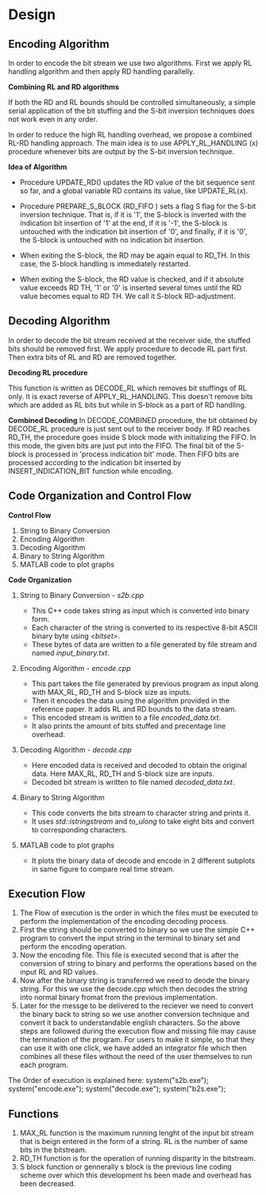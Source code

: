 # Design

## Encoding Algorithm

In order to encode the bit stream we use two algorithms. First we apply RL handling algorithm and then apply RD handling parallelly.

**Combining RL and RD algorithms**

If both the RD and RL bounds should be controlled simultaneously, a simple serial application of the bit stuffing and the S-bit inversion techniques does not work even in any order.

In order to reduce the high RL handling overhead, we propose a combined RL-RD handling approach. The main idea is to use APPLY_RL_HANDLING (x) procedure whenever bits are output by the S-bit inversion technique.

**Idea of Algorithm**
* Procedure UPDATE_RD() updates the RD value of the bit sequence sent so far, and a global variable RD contains its value, like UPDATE_RL(x).

* Procedure PREPARE_S_BLOCK (RD_FIFO ) sets a flag S flag for the S-bit inversion technique. That is, if it is '1', the S-block is inverted with the indication bit insertion of '1' at the end, if it is '-1', the S-block is untouched with the indication bit insertion of '0', and finally, if it is '0', the S-block is untouched with no indication bit insertion.

* When exiting the S-block, the RD may be again equal to RD_TH. In this case, the S-block handling is immediately restarted.

* When exiting the S-block, the RD value is checked, and if it absolute value exceeds RD TH, '1' or '0' is inserted several times until the RD value becomes equal to RD TH. We call it S-block RD-adjustment.

## Decoding Algorithm

In order to decode the bit stream received at the receiver side, the stuffed bits should be removed first. We apply procedure to decode RL part first. Then extra bits of RL and RD are removed together.

**Decoding RL procedure**

This function is written as DECODE_RL which removes bit stuffings of RL only. It is exact reverse of APPLY_RL_HANDLING. This doesn't remove bits which are added as RL bits but while in S-block as a part of RD handling.

**Combined Decoding**
In DECODE_COMBINED procedure, the bit obtained by DECODE_RL procedure is just sent out to the receiver body. If RD reaches RD_TH, the procedure goes inside S block mode with initializing the FIFO. In this mode, the given bits are just put into the FIFO. The final bit of the S-block is processed in 'process indication bit' mode. Then FIFO bits are processed according to the indication bit inserted by INSERT_INDICATION_BIT function while encoding.

## Code Organization and Control Flow

**Control Flow**

1. String to Binary Conversion
2. Encoding Algorithm
3. Decoding Algorithm
4. Binary to String Algorithm
5. MATLAB code to plot graphs

**Code Organization**

1. String to Binary Conversion - *s2b.cpp*
    * This C++ code takes string as input which is converted into binary form.
    * Each character of the string is converted to its respective 8-bit ASCII binary byte using *\<bitset\>*.
    * These bytes of data are written to a file generated by file stream and named *input_binary.txt*.


2. Encoding Algorithm - *encode.cpp*
    * This part takes the file generated by previous program as input along with MAX_RL, RD_TH and S-block size as inputs.
    * Then it encodes the data using the algorithm provided in the reference paper. It adds RL and RD bounds to the data stream.
    * This encoded stream is written to a file *encoded_data.txt*.
    * It also prints the amount of bits stuffed and precentage line overhead.

3. Decoding Algorithm - *decode.cpp*
    * Here encoded data is received and decoded to obtain the original data. Here MAX_RL, RD_TH and S-block size are inputs.
    * Decoded bit stream is written to file named *decoded_data.txt*.

4. Binary to String Algorithm
    * This code converts the bits stream to character string and prints it.
    * It uses *std::istringstream* and *to_ulong* to take eight bits and convert to corresponding characters.

5. MATLAB code to plot graphs
    * It plots the binary data of decode and encode in 2 different subplots in same figure to compare real time stream.

## Execution Flow

1. The Flow of execution is the order in which the files must be executed to perform the implementation of the encoding decoding process.
2. First the string should be converted to binary so we use the simple C++ program to convert the input string in the terminal to binary set and perform the encoding operation.
3. Now the encoding file. This file is executed second that is after the conversion of string to binary and performs the operations based on the input RL and RD values.
4. Now after the binary string is transferred we need to deode the binary string. For this we use the decode.cpp which then decodes the string into normal binary fromat from the previous implementation.
5. Later for the messge to be delivered to the reciever we need to convert the binary back to string so we use another conversion technique and convert it back to understandable english characters.
So the above steps are followed during the execution flow and missing file may cause the termination of the program.
For users to make it simple, so that they can use it with one click, we have added an integrator file which then combines all these files without the need of the user themselves
to run each program.

The Order of execution is explained here:
    system("s2b.exe");
    system("encode.exe");
    system("decode.exe");
    system("b2s.exe");

## Functions

1. MAX_RL function is the maximum running lenght of the input bit stream that is beign entered in the form of a string. RL is the number of same bits in the bitstream.
2. RD_TH function is for the operation of running disparity in the bitstream.
3. S block function or gennerally s block is the previous line coding scheme over which this development hs been made and overhead has been decreased.
